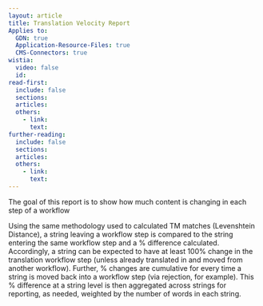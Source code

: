 ```yaml
---
layout: article
title: Translation Velocity Report
Applies to:
  GDN: true
  Application-Resource-Files: true
  CMS-Connectors: true
wistia:
  video: false
  id:
read-first:
  include: false
  sections:
  articles:
  others:
    - link:
      text:
further-reading:
  include: false
  sections:
  articles:
  others:
    - link:
      text:
---
```


The goal of this report is to show how much content is changing in each step of a workflow

Using the same methodology used to calculated TM matches (Levenshtein Distance), a string leaving a workflow step is compared to the string entering the same workflow step and a % difference calculated. Accordingly, a string can be expected to have at least 100% change in the translation workflow step (unless already translated in and moved from another workflow). Further, % changes are cumulative for every time a string is moved back into a workflow step (via rejection, for example). This % difference at a string level  is then aggregated across strings for reporting, as needed, weighted by the number of words in each string.




